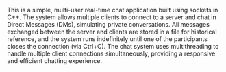 This is a simple, multi-user real-time chat application built using sockets in C++. 
The system allows multiple clients to connect to a server and chat in Direct Messages (DMs), simulating private conversations. 
All messages exchanged between the server and clients are stored in a file for historical reference, and the system runs indefinitely until one of the participants closes the connection (via Ctrl+C).
The chat system uses multithreading to handle multiple client connections simultaneously, providing a responsive and efficient chatting experience.
